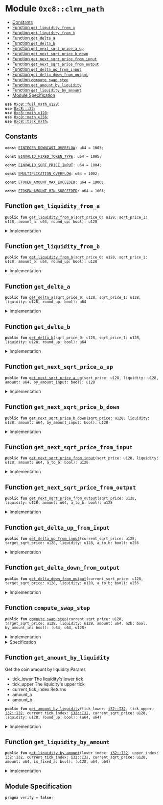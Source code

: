 
<a name="0xc8_clmm_math"></a>

# Module `0xc8::clmm_math`



-  [Constants](#@Constants_0)
-  [Function `get_liquidity_from_a`](#0xc8_clmm_math_get_liquidity_from_a)
-  [Function `get_liquidity_from_b`](#0xc8_clmm_math_get_liquidity_from_b)
-  [Function `get_delta_a`](#0xc8_clmm_math_get_delta_a)
-  [Function `get_delta_b`](#0xc8_clmm_math_get_delta_b)
-  [Function `get_next_sqrt_price_a_up`](#0xc8_clmm_math_get_next_sqrt_price_a_up)
-  [Function `get_next_sqrt_price_b_down`](#0xc8_clmm_math_get_next_sqrt_price_b_down)
-  [Function `get_next_sqrt_price_from_input`](#0xc8_clmm_math_get_next_sqrt_price_from_input)
-  [Function `get_next_sqrt_price_from_output`](#0xc8_clmm_math_get_next_sqrt_price_from_output)
-  [Function `get_delta_up_from_input`](#0xc8_clmm_math_get_delta_up_from_input)
-  [Function `get_delta_down_from_output`](#0xc8_clmm_math_get_delta_down_from_output)
-  [Function `compute_swap_step`](#0xc8_clmm_math_compute_swap_step)
-  [Function `get_amount_by_liquidity`](#0xc8_clmm_math_get_amount_by_liquidity)
-  [Function `get_liquidity_by_amount`](#0xc8_clmm_math_get_liquidity_by_amount)
-  [Module Specification](#@Module_Specification_1)


<pre><code><b>use</b> <a href="full_math_u128.md#0xc8_full_math_u128">0xc8::full_math_u128</a>;
<b>use</b> <a href="i32.md#0xc8_i32">0xc8::i32</a>;
<b>use</b> <a href="math_u128.md#0xc8_math_u128">0xc8::math_u128</a>;
<b>use</b> <a href="math_u256.md#0xc8_math_u256">0xc8::math_u256</a>;
<b>use</b> <a href="tick_math.md#0xc8_tick_math">0xc8::tick_math</a>;
</code></pre>



<a name="@Constants_0"></a>

## Constants


<a name="0xc8_clmm_math_EINTEGER_DOWNCAST_OVERFLOW"></a>



<pre><code><b>const</b> <a href="clmm_math.md#0xc8_clmm_math_EINTEGER_DOWNCAST_OVERFLOW">EINTEGER_DOWNCAST_OVERFLOW</a>: u64 = 1003;
</code></pre>



<a name="0xc8_clmm_math_EINVALID_FIXED_TOKEN_TYPE"></a>



<pre><code><b>const</b> <a href="clmm_math.md#0xc8_clmm_math_EINVALID_FIXED_TOKEN_TYPE">EINVALID_FIXED_TOKEN_TYPE</a>: u64 = 1005;
</code></pre>



<a name="0xc8_clmm_math_EINVALID_SQRT_PRICE_INPUT"></a>



<pre><code><b>const</b> <a href="clmm_math.md#0xc8_clmm_math_EINVALID_SQRT_PRICE_INPUT">EINVALID_SQRT_PRICE_INPUT</a>: u64 = 1004;
</code></pre>



<a name="0xc8_clmm_math_EMULTIPLICATION_OVERFLOW"></a>



<pre><code><b>const</b> <a href="clmm_math.md#0xc8_clmm_math_EMULTIPLICATION_OVERFLOW">EMULTIPLICATION_OVERFLOW</a>: u64 = 1002;
</code></pre>



<a name="0xc8_clmm_math_ETOKEN_AMOUNT_MAX_EXCEEDED"></a>



<pre><code><b>const</b> <a href="clmm_math.md#0xc8_clmm_math_ETOKEN_AMOUNT_MAX_EXCEEDED">ETOKEN_AMOUNT_MAX_EXCEEDED</a>: u64 = 1000;
</code></pre>



<a name="0xc8_clmm_math_ETOKEN_AMOUNT_MIN_SUBCEEDED"></a>



<pre><code><b>const</b> <a href="clmm_math.md#0xc8_clmm_math_ETOKEN_AMOUNT_MIN_SUBCEEDED">ETOKEN_AMOUNT_MIN_SUBCEEDED</a>: u64 = 1001;
</code></pre>



<a name="0xc8_clmm_math_get_liquidity_from_a"></a>

## Function `get_liquidity_from_a`



<pre><code><b>public</b> <b>fun</b> <a href="clmm_math.md#0xc8_clmm_math_get_liquidity_from_a">get_liquidity_from_a</a>(sqrt_price_0: u128, sqrt_price_1: u128, amount_a: u64, round_up: bool): u128
</code></pre>



<details>
<summary>Implementation</summary>


<pre><code><b>public</b> <b>fun</b> <a href="clmm_math.md#0xc8_clmm_math_get_liquidity_from_a">get_liquidity_from_a</a>(
    sqrt_price_0: u128,
    sqrt_price_1: u128,
    amount_a: u64,
    round_up: bool
): u128 {
    <b>let</b> sqrt_price_diff = <b>if</b> (sqrt_price_0 &gt; sqrt_price_1) {
        sqrt_price_0 - sqrt_price_1
    } <b>else</b> {
        sqrt_price_1 - sqrt_price_0
    };
    <b>let</b> numberator = (<a href="full_math_u128.md#0xc8_full_math_u128_full_mul">full_math_u128::full_mul</a>(sqrt_price_0, sqrt_price_1) &gt;&gt; 64) * (amount_a <b>as</b> u256);
    <b>let</b> div_res = <a href="math_u256.md#0xc8_math_u256_div_round">math_u256::div_round</a>(numberator, (sqrt_price_diff <b>as</b> u256), round_up);
    (div_res <b>as</b> u128)
}
</code></pre>



</details>

<a name="0xc8_clmm_math_get_liquidity_from_b"></a>

## Function `get_liquidity_from_b`



<pre><code><b>public</b> <b>fun</b> <a href="clmm_math.md#0xc8_clmm_math_get_liquidity_from_b">get_liquidity_from_b</a>(sqrt_price_0: u128, sqrt_price_1: u128, amount_b: u64, round_up: bool): u128
</code></pre>



<details>
<summary>Implementation</summary>


<pre><code><b>public</b> <b>fun</b> <a href="clmm_math.md#0xc8_clmm_math_get_liquidity_from_b">get_liquidity_from_b</a>(
    sqrt_price_0: u128,
    sqrt_price_1: u128,
    amount_b: u64,
    round_up: bool
): u128 {
    <b>let</b> sqrt_price_diff = <b>if</b> (sqrt_price_0 &gt; sqrt_price_1) {
        sqrt_price_0 - sqrt_price_1
    } <b>else</b> {
        sqrt_price_1 - sqrt_price_0
    };
    <b>let</b> div_res = <a href="math_u256.md#0xc8_math_u256_div_round">math_u256::div_round</a>(
        ((amount_b <b>as</b> u256) &lt;&lt; 64),
        (sqrt_price_diff <b>as</b> u256),
        round_up
    );
    (div_res <b>as</b> u128)
}
</code></pre>



</details>

<a name="0xc8_clmm_math_get_delta_a"></a>

## Function `get_delta_a`



<pre><code><b>public</b> <b>fun</b> <a href="clmm_math.md#0xc8_clmm_math_get_delta_a">get_delta_a</a>(sqrt_price_0: u128, sqrt_price_1: u128, liquidity: u128, round_up: bool): u64
</code></pre>



<details>
<summary>Implementation</summary>


<pre><code><b>public</b> <b>fun</b> <a href="clmm_math.md#0xc8_clmm_math_get_delta_a">get_delta_a</a>(
    sqrt_price_0: u128,
    sqrt_price_1: u128,
    liquidity: u128,
    round_up: bool
): u64 {
    <b>let</b> sqrt_price_diff = <b>if</b> (sqrt_price_0 &gt; sqrt_price_1) {
        sqrt_price_0 - sqrt_price_1
    } <b>else</b> {
        sqrt_price_1 - sqrt_price_0
    };
    <b>if</b> (sqrt_price_diff == 0 || liquidity == 0) {
        <b>return</b> 0
    };
    <b>let</b> (numberator, overflowing) = <a href="math_u256.md#0xc8_math_u256_checked_shlw">math_u256::checked_shlw</a>(
        <a href="full_math_u128.md#0xc8_full_math_u128_full_mul">full_math_u128::full_mul</a>(liquidity, sqrt_price_diff)
    );
    <b>if</b> (overflowing) {
        <b>abort</b> <a href="clmm_math.md#0xc8_clmm_math_EMULTIPLICATION_OVERFLOW">EMULTIPLICATION_OVERFLOW</a>
    };
    <b>let</b> denominator = <a href="full_math_u128.md#0xc8_full_math_u128_full_mul">full_math_u128::full_mul</a>(sqrt_price_0, sqrt_price_1);
    <b>let</b> quotient = <a href="math_u256.md#0xc8_math_u256_div_round">math_u256::div_round</a>(numberator, denominator, round_up);
    (quotient <b>as</b> u64)
}
</code></pre>



</details>

<a name="0xc8_clmm_math_get_delta_b"></a>

## Function `get_delta_b`



<pre><code><b>public</b> <b>fun</b> <a href="clmm_math.md#0xc8_clmm_math_get_delta_b">get_delta_b</a>(sqrt_price_0: u128, sqrt_price_1: u128, liquidity: u128, round_up: bool): u64
</code></pre>



<details>
<summary>Implementation</summary>


<pre><code><b>public</b> <b>fun</b> <a href="clmm_math.md#0xc8_clmm_math_get_delta_b">get_delta_b</a>(
    sqrt_price_0: u128,
    sqrt_price_1: u128,
    liquidity: u128,
    round_up: bool
): u64 {
    <b>let</b> sqrt_price_diff = <b>if</b> (sqrt_price_0 &gt; sqrt_price_1) {
        sqrt_price_0 - sqrt_price_1
    } <b>else</b> {
        sqrt_price_1 - sqrt_price_0
    };
    <b>if</b> (sqrt_price_diff == 0 || liquidity == 0) {
        <b>return</b> 0
    };
    <b>let</b> lo64_mask = 0x000000000000000000000000000000000000000000000000ffffffffffffffff;
    <b>let</b> product = <a href="full_math_u128.md#0xc8_full_math_u128_full_mul">full_math_u128::full_mul</a>(liquidity, sqrt_price_diff);
    <b>let</b> should_round_up = (round_up) && ((product & lo64_mask) &gt; 0);
    <b>if</b> (should_round_up) {
        <b>return</b> (((product &gt;&gt; 64) + 1) <b>as</b> u64)
    };
    ((product &gt;&gt; 64) <b>as</b> u64)
}
</code></pre>



</details>

<a name="0xc8_clmm_math_get_next_sqrt_price_a_up"></a>

## Function `get_next_sqrt_price_a_up`



<pre><code><b>public</b> <b>fun</b> <a href="clmm_math.md#0xc8_clmm_math_get_next_sqrt_price_a_up">get_next_sqrt_price_a_up</a>(sqrt_price: u128, liquidity: u128, amount: u64, by_amount_input: bool): u128
</code></pre>



<details>
<summary>Implementation</summary>


<pre><code><b>public</b> <b>fun</b> <a href="clmm_math.md#0xc8_clmm_math_get_next_sqrt_price_a_up">get_next_sqrt_price_a_up</a>(
    sqrt_price: u128,
    liquidity: u128,
    amount: u64,
    by_amount_input: bool,
): u128 {
    <b>if</b> (amount == 0) {
        <b>return</b> sqrt_price
    };
    <b>let</b> (numberator, overflowing) = <a href="math_u256.md#0xc8_math_u256_checked_shlw">math_u256::checked_shlw</a>(
        <a href="full_math_u128.md#0xc8_full_math_u128_full_mul">full_math_u128::full_mul</a>(sqrt_price, liquidity)
    );
    <b>if</b> (overflowing) {
        <b>abort</b> <a href="clmm_math.md#0xc8_clmm_math_EMULTIPLICATION_OVERFLOW">EMULTIPLICATION_OVERFLOW</a>
    };

    <b>let</b> liquidity_shl_64 = (liquidity <b>as</b> u256) &lt;&lt; 64;
    <b>let</b> product = <a href="full_math_u128.md#0xc8_full_math_u128_full_mul">full_math_u128::full_mul</a>(sqrt_price, (amount <b>as</b> u128));
    <b>let</b> new_sqrt_price = <b>if</b> (by_amount_input) {
        (<a href="math_u256.md#0xc8_math_u256_div_round">math_u256::div_round</a>(numberator, (liquidity_shl_64 + product), <b>true</b>) <b>as</b> u128)
    } <b>else</b> {
        (<a href="math_u256.md#0xc8_math_u256_div_round">math_u256::div_round</a>(numberator, (liquidity_shl_64 - product), <b>true</b>) <b>as</b> u128)
    };

    <b>if</b> (new_sqrt_price &gt; <a href="tick_math.md#0xc8_tick_math_max_sqrt_price">tick_math::max_sqrt_price</a>()) {
        <b>abort</b> <a href="clmm_math.md#0xc8_clmm_math_ETOKEN_AMOUNT_MAX_EXCEEDED">ETOKEN_AMOUNT_MAX_EXCEEDED</a>
    } <b>else</b> <b>if</b> (new_sqrt_price &lt; <a href="tick_math.md#0xc8_tick_math_min_sqrt_price">tick_math::min_sqrt_price</a>()) {
        <b>abort</b> <a href="clmm_math.md#0xc8_clmm_math_ETOKEN_AMOUNT_MIN_SUBCEEDED">ETOKEN_AMOUNT_MIN_SUBCEEDED</a>
    };

    new_sqrt_price
}
</code></pre>



</details>

<a name="0xc8_clmm_math_get_next_sqrt_price_b_down"></a>

## Function `get_next_sqrt_price_b_down`



<pre><code><b>public</b> <b>fun</b> <a href="clmm_math.md#0xc8_clmm_math_get_next_sqrt_price_b_down">get_next_sqrt_price_b_down</a>(sqrt_price: u128, liquidity: u128, amount: u64, by_amount_input: bool): u128
</code></pre>



<details>
<summary>Implementation</summary>


<pre><code><b>public</b> <b>fun</b> <a href="clmm_math.md#0xc8_clmm_math_get_next_sqrt_price_b_down">get_next_sqrt_price_b_down</a>(
    sqrt_price: u128,
    liquidity: u128,
    amount: u64,
    by_amount_input: bool,
): u128 {
    <b>let</b> delta_sqrt_price = <a href="math_u128.md#0xc8_math_u128_checked_div_round">math_u128::checked_div_round</a>(((amount <b>as</b> u128) &lt;&lt; 64), liquidity, !by_amount_input);
    <b>let</b> new_sqrt_price = <b>if</b> (by_amount_input) {
        sqrt_price + delta_sqrt_price
    } <b>else</b> {
        sqrt_price - delta_sqrt_price
    };

    <b>if</b> (new_sqrt_price &gt; <a href="tick_math.md#0xc8_tick_math_max_sqrt_price">tick_math::max_sqrt_price</a>()) {
        <b>abort</b> <a href="clmm_math.md#0xc8_clmm_math_ETOKEN_AMOUNT_MAX_EXCEEDED">ETOKEN_AMOUNT_MAX_EXCEEDED</a>
    } <b>else</b> <b>if</b> (new_sqrt_price &lt; <a href="tick_math.md#0xc8_tick_math_min_sqrt_price">tick_math::min_sqrt_price</a>()) {
        <b>abort</b> <a href="clmm_math.md#0xc8_clmm_math_ETOKEN_AMOUNT_MIN_SUBCEEDED">ETOKEN_AMOUNT_MIN_SUBCEEDED</a>
    };

    new_sqrt_price
}
</code></pre>



</details>

<a name="0xc8_clmm_math_get_next_sqrt_price_from_input"></a>

## Function `get_next_sqrt_price_from_input`



<pre><code><b>public</b> <b>fun</b> <a href="clmm_math.md#0xc8_clmm_math_get_next_sqrt_price_from_input">get_next_sqrt_price_from_input</a>(sqrt_price: u128, liquidity: u128, amount: u64, a_to_b: bool): u128
</code></pre>



<details>
<summary>Implementation</summary>


<pre><code><b>public</b> <b>fun</b> <a href="clmm_math.md#0xc8_clmm_math_get_next_sqrt_price_from_input">get_next_sqrt_price_from_input</a>(
    sqrt_price: u128,
    liquidity: u128,
    amount: u64,
    a_to_b: bool,
): u128 {
    <b>if</b> (a_to_b) {
        <a href="clmm_math.md#0xc8_clmm_math_get_next_sqrt_price_a_up">get_next_sqrt_price_a_up</a>(sqrt_price, liquidity, amount, <b>true</b>)
    } <b>else</b> {
        <a href="clmm_math.md#0xc8_clmm_math_get_next_sqrt_price_b_down">get_next_sqrt_price_b_down</a>(sqrt_price, liquidity, amount, <b>true</b>)
    }
}
</code></pre>



</details>

<a name="0xc8_clmm_math_get_next_sqrt_price_from_output"></a>

## Function `get_next_sqrt_price_from_output`



<pre><code><b>public</b> <b>fun</b> <a href="clmm_math.md#0xc8_clmm_math_get_next_sqrt_price_from_output">get_next_sqrt_price_from_output</a>(sqrt_price: u128, liquidity: u128, amount: u64, a_to_b: bool): u128
</code></pre>



<details>
<summary>Implementation</summary>


<pre><code><b>public</b> <b>fun</b> <a href="clmm_math.md#0xc8_clmm_math_get_next_sqrt_price_from_output">get_next_sqrt_price_from_output</a>(
    sqrt_price: u128,
    liquidity: u128,
    amount: u64,
    a_to_b: bool,
): u128 {
    <b>if</b> (a_to_b) {
        <a href="clmm_math.md#0xc8_clmm_math_get_next_sqrt_price_b_down">get_next_sqrt_price_b_down</a>(sqrt_price, liquidity, amount, <b>false</b>)
    } <b>else</b> {
        <a href="clmm_math.md#0xc8_clmm_math_get_next_sqrt_price_a_up">get_next_sqrt_price_a_up</a>(sqrt_price, liquidity, amount, <b>false</b>)
    }
}
</code></pre>



</details>

<a name="0xc8_clmm_math_get_delta_up_from_input"></a>

## Function `get_delta_up_from_input`



<pre><code><b>public</b> <b>fun</b> <a href="clmm_math.md#0xc8_clmm_math_get_delta_up_from_input">get_delta_up_from_input</a>(current_sqrt_price: u128, target_sqrt_price: u128, liquidity: u128, a_to_b: bool): u256
</code></pre>



<details>
<summary>Implementation</summary>


<pre><code><b>public</b> <b>fun</b> <a href="clmm_math.md#0xc8_clmm_math_get_delta_up_from_input">get_delta_up_from_input</a>(
    current_sqrt_price: u128,
    target_sqrt_price: u128,
    liquidity: u128,
    a_to_b: bool,
): u256 {
    <b>let</b> sqrt_price_diff = <b>if</b> (current_sqrt_price &gt; target_sqrt_price) {
        current_sqrt_price - target_sqrt_price
    } <b>else</b> {
        target_sqrt_price - current_sqrt_price
    };
    <b>if</b> (sqrt_price_diff == 0 || liquidity == 0) {
        <b>return</b> 0
    };
    <b>if</b> (a_to_b) {
        <b>let</b> (numberator, overflowing) = <a href="math_u256.md#0xc8_math_u256_checked_shlw">math_u256::checked_shlw</a>(
            <a href="full_math_u128.md#0xc8_full_math_u128_full_mul">full_math_u128::full_mul</a>(liquidity, sqrt_price_diff)
        );
        <b>if</b> (overflowing) {
            <b>abort</b> <a href="clmm_math.md#0xc8_clmm_math_EMULTIPLICATION_OVERFLOW">EMULTIPLICATION_OVERFLOW</a>
        };
        <b>let</b> denominator = <a href="full_math_u128.md#0xc8_full_math_u128_full_mul">full_math_u128::full_mul</a>(current_sqrt_price, target_sqrt_price);
        <a href="math_u256.md#0xc8_math_u256_div_round">math_u256::div_round</a>(numberator, denominator, <b>true</b>)
    } <b>else</b> {
        <b>let</b> product = <a href="full_math_u128.md#0xc8_full_math_u128_full_mul">full_math_u128::full_mul</a>(liquidity, sqrt_price_diff);
        <b>let</b> lo64_mask = 0x000000000000000000000000000000000000000000000000ffffffffffffffff;
        <b>let</b> should_round_up = (product & lo64_mask) &gt; 0;
        <b>if</b> (should_round_up) {
            <b>return</b> (product &gt;&gt; 64) + 1
        };
        product &gt;&gt; 64
    }
}
</code></pre>



</details>

<a name="0xc8_clmm_math_get_delta_down_from_output"></a>

## Function `get_delta_down_from_output`



<pre><code><b>public</b> <b>fun</b> <a href="clmm_math.md#0xc8_clmm_math_get_delta_down_from_output">get_delta_down_from_output</a>(current_sqrt_price: u128, target_sqrt_price: u128, liquidity: u128, a_to_b: bool): u256
</code></pre>



<details>
<summary>Implementation</summary>


<pre><code><b>public</b> <b>fun</b> <a href="clmm_math.md#0xc8_clmm_math_get_delta_down_from_output">get_delta_down_from_output</a>(
    current_sqrt_price: u128,
    target_sqrt_price: u128,
    liquidity: u128,
    a_to_b: bool,
): u256 {
    <b>let</b> sqrt_price_diff = <b>if</b> (current_sqrt_price &gt; target_sqrt_price) {
        current_sqrt_price - target_sqrt_price
    } <b>else</b> {
        target_sqrt_price - current_sqrt_price
    };
    <b>if</b> (sqrt_price_diff == 0 || liquidity == 0) {
        <b>return</b> 0
    };
    <b>if</b> (a_to_b) {
        <b>let</b> product = <a href="full_math_u128.md#0xc8_full_math_u128_full_mul">full_math_u128::full_mul</a>(liquidity, sqrt_price_diff);
        product &gt;&gt; 64
    } <b>else</b> {
        <b>let</b> (numberator, overflowing) = <a href="math_u256.md#0xc8_math_u256_checked_shlw">math_u256::checked_shlw</a>(
            <a href="full_math_u128.md#0xc8_full_math_u128_full_mul">full_math_u128::full_mul</a>(liquidity, sqrt_price_diff)
        );
        <b>if</b> (overflowing) {
            <b>abort</b> <a href="clmm_math.md#0xc8_clmm_math_EMULTIPLICATION_OVERFLOW">EMULTIPLICATION_OVERFLOW</a>
        };
        <b>let</b> denominator = <a href="full_math_u128.md#0xc8_full_math_u128_full_mul">full_math_u128::full_mul</a>(current_sqrt_price, target_sqrt_price);
        <a href="math_u256.md#0xc8_math_u256_div_round">math_u256::div_round</a>(numberator, denominator, <b>false</b>)
    }
}
</code></pre>



</details>

<a name="0xc8_clmm_math_compute_swap_step"></a>

## Function `compute_swap_step`



<pre><code><b>public</b> <b>fun</b> <a href="clmm_math.md#0xc8_clmm_math_compute_swap_step">compute_swap_step</a>(current_sqrt_price: u128, target_sqrt_price: u128, liquidity: u128, amount: u64, a2b: bool, by_amount_in: bool): (u64, u64, u128)
</code></pre>



<details>
<summary>Implementation</summary>


<pre><code><b>public</b> <b>fun</b> <a href="clmm_math.md#0xc8_clmm_math_compute_swap_step">compute_swap_step</a>(
    current_sqrt_price: u128,
    target_sqrt_price: u128,
    liquidity: u128,
    amount: u64,
    a2b: bool,
    by_amount_in: bool
): (u64, u64, u128) {
    <b>let</b> next_sqrt_price = target_sqrt_price;
    <b>let</b> amount_in: u64 = 0;
    <b>let</b> amount_out: u64 = 0;
    <b>if</b> (liquidity == 0) {
        <b>return</b> (
            amount_in,
            amount_out,
            next_sqrt_price,
        )
    };
    <b>if</b> (a2b) {
        <b>assert</b>!(current_sqrt_price &gt;= target_sqrt_price, <a href="clmm_math.md#0xc8_clmm_math_EINVALID_SQRT_PRICE_INPUT">EINVALID_SQRT_PRICE_INPUT</a>)
    } <b>else</b> {
        <b>assert</b>!(current_sqrt_price &lt; target_sqrt_price, <a href="clmm_math.md#0xc8_clmm_math_EINVALID_SQRT_PRICE_INPUT">EINVALID_SQRT_PRICE_INPUT</a>)
    };

    <b>if</b> (by_amount_in) {
        <b>let</b> amount_remain = amount;
        <b>let</b> max_amount_in =
            <a href="clmm_math.md#0xc8_clmm_math_get_delta_up_from_input">get_delta_up_from_input</a>(current_sqrt_price, target_sqrt_price, liquidity, a2b);
        <b>if</b> (max_amount_in &gt; (amount_remain <b>as</b> u256)) {
            amount_in = amount_remain;
            next_sqrt_price = <a href="clmm_math.md#0xc8_clmm_math_get_next_sqrt_price_from_input">get_next_sqrt_price_from_input</a>(
                current_sqrt_price,
                liquidity,
                amount_remain,
                a2b
            );
        } <b>else</b> {
            // it will never overflow here, because max_amount_in &lt; amount_remain and amount_remain's type is u64
            amount_in = (max_amount_in <b>as</b> u64);
            next_sqrt_price = target_sqrt_price;
        };
        amount_out = (<a href="clmm_math.md#0xc8_clmm_math_get_delta_down_from_output">get_delta_down_from_output</a>(current_sqrt_price, next_sqrt_price, liquidity, a2b) <b>as</b> u64);
    } <b>else</b> {
        <b>let</b> max_amount_out = <a href="clmm_math.md#0xc8_clmm_math_get_delta_down_from_output">get_delta_down_from_output</a>(
            current_sqrt_price,
            target_sqrt_price,
            liquidity,
            a2b
        );
        <b>if</b> (max_amount_out &gt; (amount <b>as</b> u256)) {
            amount_out = amount;
            next_sqrt_price =
                <a href="clmm_math.md#0xc8_clmm_math_get_next_sqrt_price_from_output">get_next_sqrt_price_from_output</a>(current_sqrt_price, liquidity, amount, a2b);
        } <b>else</b> {
            amount_out = (max_amount_out <b>as</b> u64);
            next_sqrt_price = target_sqrt_price;
        };
        amount_in = (<a href="clmm_math.md#0xc8_clmm_math_get_delta_up_from_input">get_delta_up_from_input</a>(current_sqrt_price, next_sqrt_price, liquidity, a2b) <b>as</b> u64);
    };

    (
        amount_in,
        amount_out,
        next_sqrt_price
    )
}
</code></pre>



</details>

<details>
<summary>Specification</summary>



<pre><code><b>pragma</b> opaque;
</code></pre>



</details>

<a name="0xc8_clmm_math_get_amount_by_liquidity"></a>

## Function `get_amount_by_liquidity`

Get the coin amount by liquidity
Params
- tick_lower The liquidity's lower tick
- tick_upper The liquidity's upper tick
- current_tick_index
Returns
- amount_a
- amount_b


<pre><code><b>public</b> <b>fun</b> <a href="clmm_math.md#0xc8_clmm_math_get_amount_by_liquidity">get_amount_by_liquidity</a>(tick_lower: <a href="i32.md#0xc8_i32_I32">i32::I32</a>, tick_upper: <a href="i32.md#0xc8_i32_I32">i32::I32</a>, current_tick_index: <a href="i32.md#0xc8_i32_I32">i32::I32</a>, current_sqrt_price: u128, liquidity: u128, round_up: bool): (u64, u64)
</code></pre>



<details>
<summary>Implementation</summary>


<pre><code><b>public</b> <b>fun</b> <a href="clmm_math.md#0xc8_clmm_math_get_amount_by_liquidity">get_amount_by_liquidity</a>(
    tick_lower: I32,
    tick_upper: I32,
    current_tick_index: I32,
    current_sqrt_price: u128,
    liquidity: u128,
    round_up: bool
): (u64, u64) {
    <b>if</b> (liquidity == 0) {
        <b>return</b> (0, 0)
    };
    <b>let</b> lower_price = <a href="tick_math.md#0xc8_tick_math_get_sqrt_price_at_tick">tick_math::get_sqrt_price_at_tick</a>(tick_lower);
    <b>let</b> upper_price = <a href="tick_math.md#0xc8_tick_math_get_sqrt_price_at_tick">tick_math::get_sqrt_price_at_tick</a>(tick_upper);
    // Only <a href="../../../.././build/Sui/docs/coin.md#0x2_coin">coin</a> a

    <b>let</b> (amount_a, amount_b) = <b>if</b> (<a href="i32.md#0xc8_i32_lt">i32::lt</a>(current_tick_index, tick_lower)) {
        (<a href="clmm_math.md#0xc8_clmm_math_get_delta_a">get_delta_a</a>(lower_price, upper_price, liquidity, round_up), 0)
    } <b>else</b> <b>if</b> (<a href="i32.md#0xc8_i32_lt">i32::lt</a>(current_tick_index, tick_upper)) {
        (
            <a href="clmm_math.md#0xc8_clmm_math_get_delta_a">get_delta_a</a>(current_sqrt_price, upper_price, liquidity, round_up),
            <a href="clmm_math.md#0xc8_clmm_math_get_delta_b">get_delta_b</a>(lower_price, current_sqrt_price, liquidity, round_up)
        )
    } <b>else</b> {
        (0, <a href="clmm_math.md#0xc8_clmm_math_get_delta_b">get_delta_b</a>(lower_price, upper_price, liquidity, round_up))
    };
    (amount_a, amount_b)
}
</code></pre>



</details>

<a name="0xc8_clmm_math_get_liquidity_by_amount"></a>

## Function `get_liquidity_by_amount`



<pre><code><b>public</b> <b>fun</b> <a href="clmm_math.md#0xc8_clmm_math_get_liquidity_by_amount">get_liquidity_by_amount</a>(lower_index: <a href="i32.md#0xc8_i32_I32">i32::I32</a>, upper_index: <a href="i32.md#0xc8_i32_I32">i32::I32</a>, current_tick_index: <a href="i32.md#0xc8_i32_I32">i32::I32</a>, current_sqrt_price: u128, amount: u64, is_fixed_a: bool): (u128, u64, u64)
</code></pre>



<details>
<summary>Implementation</summary>


<pre><code><b>public</b> <b>fun</b> <a href="clmm_math.md#0xc8_clmm_math_get_liquidity_by_amount">get_liquidity_by_amount</a>(
    lower_index: I32,
    upper_index: I32,
    current_tick_index: I32,
    current_sqrt_price: u128,
    amount: u64,
    is_fixed_a: bool
): (u128, u64, u64) {
    <b>let</b> lower_price = <a href="tick_math.md#0xc8_tick_math_get_sqrt_price_at_tick">tick_math::get_sqrt_price_at_tick</a>(lower_index);
    <b>let</b> upper_price = <a href="tick_math.md#0xc8_tick_math_get_sqrt_price_at_tick">tick_math::get_sqrt_price_at_tick</a>(upper_index);
    <b>let</b> amount_a: u64 = 0;
    <b>let</b> amount_b: u64 = 0;
    <b>let</b> _liquidity: u128 = 0;
    <b>if</b> (is_fixed_a) {
        amount_a = amount;
        <b>if</b> (<a href="i32.md#0xc8_i32_lt">i32::lt</a>(current_tick_index, lower_index)) {
            _liquidity = <a href="clmm_math.md#0xc8_clmm_math_get_liquidity_from_a">get_liquidity_from_a</a>(lower_price, upper_price, amount, <b>false</b>);
        }<b>else</b> <b>if</b> (<a href="i32.md#0xc8_i32_lt">i32::lt</a>(current_tick_index, upper_index)) {
            _liquidity = <a href="clmm_math.md#0xc8_clmm_math_get_liquidity_from_a">get_liquidity_from_a</a>(current_sqrt_price, upper_price, amount, <b>false</b>);
            amount_b = <a href="clmm_math.md#0xc8_clmm_math_get_delta_b">get_delta_b</a>(current_sqrt_price, lower_price, _liquidity, <b>true</b>);
        }<b>else</b> {
            <b>abort</b> <a href="clmm_math.md#0xc8_clmm_math_EINVALID_FIXED_TOKEN_TYPE">EINVALID_FIXED_TOKEN_TYPE</a>
        };
    }<b>else</b> {
        amount_b = amount;
        <b>if</b> (<a href="i32.md#0xc8_i32_gte">i32::gte</a>(current_tick_index, upper_index)) {
            _liquidity = <a href="clmm_math.md#0xc8_clmm_math_get_liquidity_from_b">get_liquidity_from_b</a>(lower_price, upper_price, amount, <b>false</b>);
        }<b>else</b> <b>if</b> (<a href="i32.md#0xc8_i32_gte">i32::gte</a>(current_tick_index, lower_index)) {
            _liquidity = <a href="clmm_math.md#0xc8_clmm_math_get_liquidity_from_b">get_liquidity_from_b</a>(lower_price, current_sqrt_price, amount, <b>false</b>);
            amount_a = <a href="clmm_math.md#0xc8_clmm_math_get_delta_a">get_delta_a</a>(current_sqrt_price, upper_price, _liquidity, <b>true</b>);
        }<b>else</b> {
            <b>abort</b> <a href="clmm_math.md#0xc8_clmm_math_EINVALID_FIXED_TOKEN_TYPE">EINVALID_FIXED_TOKEN_TYPE</a>
        }
    };
    (_liquidity, amount_a, amount_b)
}
</code></pre>



</details>

<a name="@Module_Specification_1"></a>

## Module Specification



<pre><code><b>pragma</b> verify = <b>false</b>;
</code></pre>
